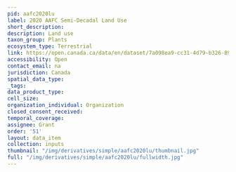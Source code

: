```yaml
---
pid: aafc2020lu
label: 2020 AAFC Semi-Decadal Land Use
short_description: 
description: Land use
taxon_group: Plants
ecosystem_type: Terrestrial
link: https://open.canada.ca/data/en/dataset/7a098ea9-cc31-4d79-b326-89f6cd1fbb7d
accessibility: Open
contact_email: na
jurisdiction: Canada
spatial_data_type: 
_tags: 
data_product_type: 
cell_size: 
organization_individual: Organization
closed_consent_received: 
temporal_coverage: 
assignee: Grant
order: '51'
layout: data_item
collection: inputs
thumbnail: "/img/derivatives/simple/aafc2020lu/thumbnail.jpg"
full: "/img/derivatives/simple/aafc2020lu/fullwidth.jpg"
---
```

